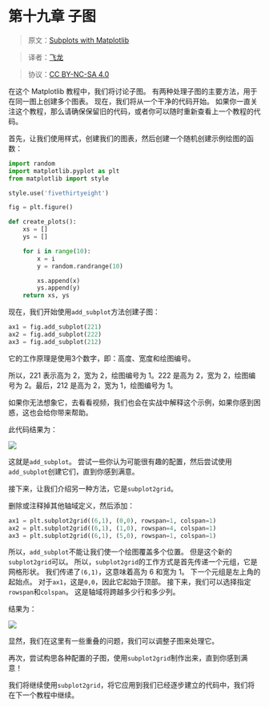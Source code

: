 # 第十九章 子图

> 原文：[Subplots with Matplotlib](https://pythonprogramming.net/subplot2grid-add_subplot-matplotlib-tutorial/?completed=/last-price-stock-chart-matplotlib-tutorial/)

> 译者：[飞龙](https://github.com/)

> 协议：[CC BY-NC-SA 4.0](http://creativecommons.org/licenses/by-nc-sa/4.0/)

在这个 Matplotlib 教程中，我们将讨论子图。 有两种处理子图的主要方法，用于在同一图上创建多个图表。 现在，我们将从一个干净的代码开始。 如果你一直关注这个教程，那么请确保保留旧的代码，或者你可以随时重新查看上一个教程的代码。

首先，让我们使用样式，创建我们的图表，然后创建一个随机创建示例绘图的函数：

```py
import random
import matplotlib.pyplot as plt
from matplotlib import style

style.use('fivethirtyeight')

fig = plt.figure()

def create_plots():
    xs = []
    ys = []

    for i in range(10):
        x = i
        y = random.randrange(10)

        xs.append(x)
        ys.append(y)
    return xs, ys
```

现在，我们开始使用`add_subplot`方法创建子图：

```py
ax1 = fig.add_subplot(221)
ax2 = fig.add_subplot(222)
ax3 = fig.add_subplot(212)
```

它的工作原理是使用3个数字，即：高度、宽度和绘图编号。

所以，221 表示高为 2，宽为 2，绘图编号为 1。222 是高为 2，宽为 2，绘图编号为 2。最后，212 是高为 2，宽为 1，绘图编号为 1。

如果你无法想象它，去看看视频，我们也会在实战中解释这个示例，如果你感到困惑，这也会给你带来帮助。

此代码结果为：

![](https://pythonprogramming.net/static/images/matplotlib/matplotlib-add_subplot-tutorial.png)

这就是`add_subplot`。 尝试一些你认为可能很有趣的配置，然后尝试使用`add_subplot`创建它们，直到你感到满意。

接下来，让我们介绍另一种方法，它是`subplot2grid`。

删除或注释掉其他轴域定义，然后添加：

```py
ax1 = plt.subplot2grid((6,1), (0,0), rowspan=1, colspan=1)
ax2 = plt.subplot2grid((6,1), (1,0), rowspan=4, colspan=1)
ax3 = plt.subplot2grid((6,1), (5,0), rowspan=1, colspan=1)
```

所以，`add_subplot`不能让我们使一个绘图覆盖多个位置。 但是这个新的`subplot2grid`可以。 所以，`subplot2grid`的工作方式是首先传递一个元组，它是网格形状。 我们传递了`(6,1)`，这意味着高为 6 和宽为 1。 下一个元组是左上角的起始点。 对于`ax1`，这是`0,0`，因此它起始于顶部。 接下来，我们可以选择指定`rowspan`和`colspan`。 这是轴域将跨越多少行和多少列。

结果为：

![](https://pythonprogramming.net/static/images/matplotlib/matplotlib-subplots-with-subplot2grid-tutorial.png)

显然，我们在这里有一些重叠的问题，我们可以调整子图来处理它。

再次，尝试构思各种配置的子图，使用`subplot2grid`制作出来，直到你感到满意！

我们将继续使用`subplot2grid`，将它应用到我们已经逐步建立的代码中，我们将在下一个教程中继续。
